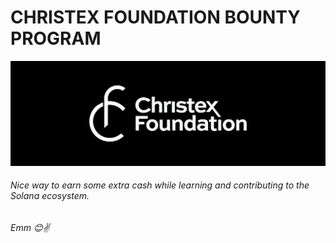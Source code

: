 # CHRISTEX FOUNDATION BOUNTY PROGRAM

![CF_Bounties](Christex.png)


###### Nice way to earn some extra cash while learning and contributing to the Solana ecosystem.


###### Emm 😊✌️
